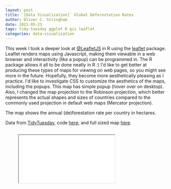 ```yaml
---
layout: post
title: `[Data Visualization]` Global Deforestation Rates
author: Oliver C. Stringham
date: 2021-05-23
tags: tidy-tuesday ggplot R gis leaflet
categories: data-visualization
---
```



This week I took a deeper look at [@LeafletJS](https://twitter.com/LeafletJS) in R using the [leaflet](https://github.com/rstudio/leaflet) package. Leaflet renders maps using Javascript, making them viewable in a web browser and interactivity (like a popup) can be programmed in. The R package allows it all to be done neatly in R :) I'd like to get better at producing these types of maps for viewing on web pages, so you might see more in the future. Hopefully,  they become more aesthetically pleasing as I practice. I'd like to investigate CSS to customize the aesthetics of the maps, including the popups. This map has simple popup (hover over on desktop). Also, I changed the map projection to the Robinson projection, which better represents the actual shapes and sizes of countries compared to the commonly used projection in default web maps (Mercator projection).

The map shows the annual (de)forestation rate per country in hectares. 

Data from [TidyTuesday](https://github.com/rfordatascience/tidytuesday/blob/master/data/2021/2021-04-06/readme.md
), code [here](https://github.com/ocstringham/tidy_tuesday/blob/main/scripts/2021-04-06-deforestation.R), and full sized map [here](assets/html-widgets/deforestation.html).

<div class="container">    
    <div class="columns is-centered is-mobile">
    <div class="column"> 
        <figure class="image is-3by2">
            <iframe class='has-ratio' 
                src="assets/html-widgets/deforestation.html">
            </iframe>
        </figure>
    </div>
    </div>
</div>